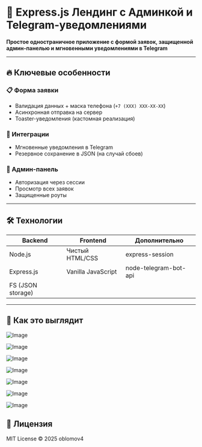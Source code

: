 # 🚀 Express.js Лендинг с Админкой и Telegram-уведомлениями

**Простое одностраничное приложение с формой заявок, защищенной админ-панелью и мгновенными уведомлениями в Telegram**

---

## 🔥 Ключевые особенности

### 📋 Форма заявки
- Валидация данных + маска телефона (`+7 (XXX) XXX-XX-XX`)
- Асинхронная отправка на сервер
- Toaster-уведомления (кастомная реализация)

### 🤖 Интеграции
- Мгновенные уведомления в Telegram
- Резервное сохранение в JSON (на случай сбоев)

### 🔐 Админ-панель
- Авторизация через сессии
- Просмотр всех заявок
- Защищенные роуты

---

## 🛠 Технологии
| Backend         | Frontend       | Дополнительно        |
|-----------------|----------------|----------------------|
| Node.js         | Чистый HTML/CSS| express-session      |
| Express.js      | Vanilla JavaScript | node-telegram-bot-api |
| FS (JSON storage)|                |                      |

---


## 📸 Как это выглядит

![Image](https://github.com/user-attachments/assets/6833e885-8095-446d-8f0f-a5eeecef77f9)

![Image](https://github.com/user-attachments/assets/dc596b05-a518-4075-84a0-48a18deae408)

![Image](https://github.com/user-attachments/assets/9b03c5df-79c0-4bec-9e12-dbda67b31e7c)

![Image](https://github.com/user-attachments/assets/b4bc7f7e-a246-47f1-bf16-df1787af64a7)

![Image](https://github.com/user-attachments/assets/937d2966-6af9-444c-bce6-db90cb226c04)

![Image](https://github.com/user-attachments/assets/e13c1400-8da4-4065-b4b8-9687b7d5d7e1)

![Image](https://github.com/user-attachments/assets/fd03d1d6-b7b6-43a7-81a3-03f588f606c1)


## 📝 Лицензия
MIT License © 2025 oblomov4
